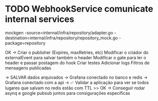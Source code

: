 # TODO WebhookService comunicate internal services

mockgen -source=internal/infra/repository/adapter.go -destination=internal/infra/repository/repository_mock.go -package=repository

OK -> Criar o publisher (Expires, maxRetries, etc)
Modificar o criador do externalEvent para salvar também o header
Modificar o gate para ler o header e passar postagem do hook
Criar testes
Adicionar logs
Filtros de mensagens publicadas

-> SALVAR dados arquivados
-> Grafana conectado no banco e redis
-> Grafana conectado com a api
-> ✅ Validar a aplicação para ver se todos lugares que salvam no redis estão com TTL >> OK
-> Conseguir rodar asynq e google pubsub juntos para consigurações específicas
